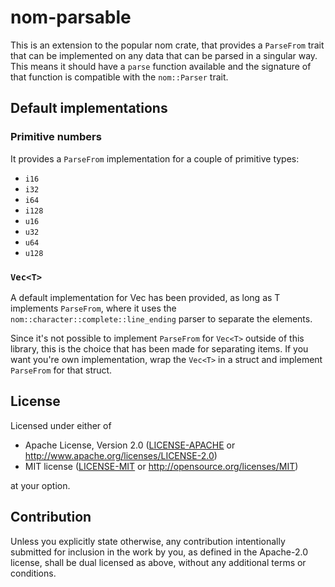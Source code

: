 # nom-parsable

This is an extension to the popular nom crate, that provides a `ParseFrom` 
trait that can be implemented on any data that can be parsed in a singular way.
This means it should have a `parse` function available and the signature of
that function is compatible with the `nom::Parser` trait.

## Default implementations

### Primitive numbers
It provides a `ParseFrom` implementation for a couple of primitive types:

- `i16`
- `i32`
- `i64`
- `i128`
- `u16`
- `u32`
- `u64`
- `u128`

### `Vec<T>`
A default implementation for Vec<T> has been provided, as long as T implements 
`ParseFrom`, where it uses the `nom::character::complete::line_ending` parser
to separate the elements.

Since it's not possible to implement `ParseFrom` for `Vec<T>` outside of this
library, this is the choice that has been made for separating items. If you
want you're own implementation, wrap the `Vec<T>` in a struct and implement
`ParseFrom` for that struct.

## License

Licensed under either of

* Apache License, Version 2.0
  ([LICENSE-APACHE](LICENSE-APACHE) or http://www.apache.org/licenses/LICENSE-2.0)
* MIT license
  ([LICENSE-MIT](LICENSE-MIT) or http://opensource.org/licenses/MIT)

at your option.

## Contribution

Unless you explicitly state otherwise, any contribution intentionally submitted
for inclusion in the work by you, as defined in the Apache-2.0 license, shall be
dual licensed as above, without any additional terms or conditions.